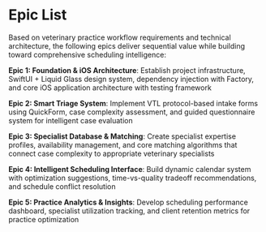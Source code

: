 # Epic List

Based on veterinary practice workflow requirements and technical architecture, the following epics deliver sequential value while building toward comprehensive scheduling intelligence:

**Epic 1: Foundation & iOS Architecture**: Establish project infrastructure, SwiftUI + Liquid Glass design system, dependency injection with Factory, and core iOS application architecture with testing framework

**Epic 2: Smart Triage System**: Implement VTL protocol-based intake forms using QuickForm, case complexity assessment, and guided questionnaire system for intelligent case evaluation

**Epic 3: Specialist Database & Matching**: Create specialist expertise profiles, availability management, and core matching algorithms that connect case complexity to appropriate veterinary specialists

**Epic 4: Intelligent Scheduling Interface**: Build dynamic calendar system with optimization suggestions, time-vs-quality tradeoff recommendations, and schedule conflict resolution

**Epic 5: Practice Analytics & Insights**: Develop scheduling performance dashboard, specialist utilization tracking, and client retention metrics for practice optimization
